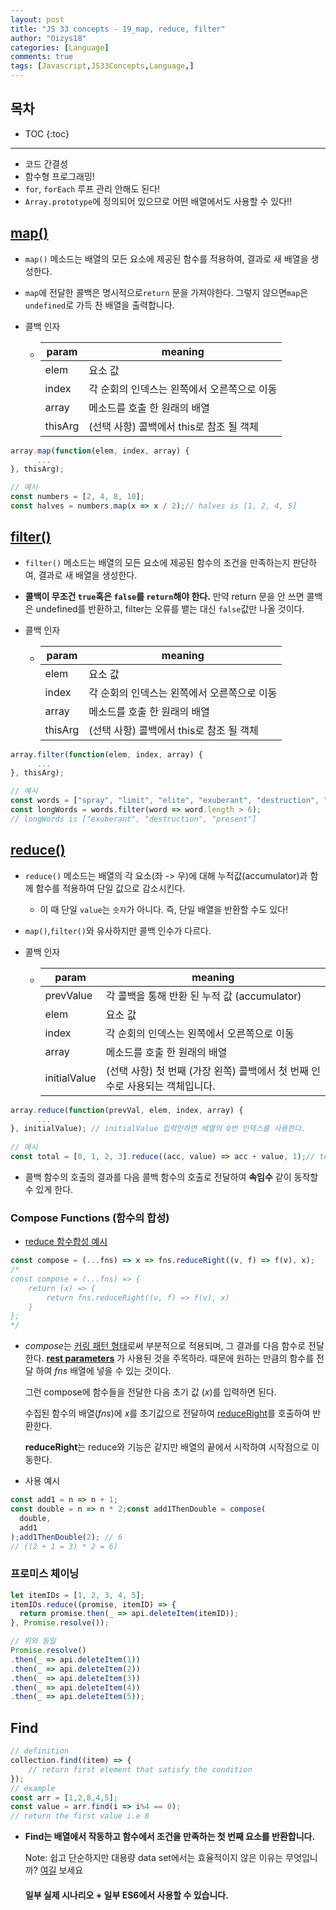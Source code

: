 ```yaml
---
layout: post
title: "JS 33 concepts - 19_map, reduce, filter"
author: "Oizys18"
categories: [Language]
comments: true
tags: [Javascript,JS33Concepts,Language,]
---
```

## 목차
* TOC
{:toc}
* * *
- 코드 간결성
- 함수형 프로그래밍! 
- `for`, `forEach` 루프 관리 안해도 된다!
- `Array.prototype`에 정의되어 있으므로 어떤 배열에서도 사용할 수 있다!!

## [map()](https://developer.mozilla.org/en-US/docs/Web/JavaScript/Reference/Global_Objects/Array/map?source=post_page---------------------------)

- `map()` 메소드는 배열의 모든 요소에 제공된 함수를 적용하여, 결과로 새 배열을 생성한다.

- `map`에 전달한 콜백은 명시적으로`return` 문을 가져야한다. 그렇지 않으면`map`은`undefined`로 가득 찬 배열을 출력합니다.

- 콜백 인자 

  - | param   | meaning                                     |
    | ------- | ------------------------------------------- |
    | elem    | 요소 값                                     |
    | index   | 각 순회의 인덱스는 왼쪽에서 오른쪽으로 이동 |
    | array   | 메소드를 호출 한 원래의 배열                |
    | thisArg | (선택 사항) 콜백에서 this로 참조 될 객체    |

```js
array.map(function(elem, index, array) {
      ...
}, thisArg);

// 예시
const numbers = [2, 4, 8, 10];  
const halves = numbers.map(x => x / 2);// halves is [1, 2, 4, 5]
```

## [filter()](https://developer.mozilla.org/pt-PT/docs/Web/JavaScript/Reference/Global_Objects/Array/filter?source=post_page---------------------------)

- `filter()` 메소드는 배열의 모든 요소에 제공된 함수의 조건을 만족하는지 판단하여, 결과로 새 배열을 생성한다.

- **콜백이 무조건 `true`혹은 `false`를 `return`해야 한다.** 만약 return 문을 안 쓰면 콜백은 undefined를 반환하고, filter는 오류를 뱉는 대신 `false`값만 나올 것이다.  

- 콜백 인자 

  - | param   | meaning                                     |
    | ------- | ------------------------------------------- |
    | elem    | 요소 값                                     |
    | index   | 각 순회의 인덱스는 왼쪽에서 오른쪽으로 이동 |
    | array   | 메소드를 호출 한 원래의 배열                |
    | thisArg | (선택 사항) 콜백에서 this로 참조 될 객체    |

```js
array.filter(function(elem, index, array) {
      ...
}, thisArg);

// 예시
const words = ["spray", "limit", "elite", "exuberant", "destruction", "present"];  
const longWords = words.filter(word => word.length > 6);
// longWords is ["exuberant", "destruction", "present"]
```

## [reduce()](https://developer.mozilla.org/en-US/docs/Web/JavaScript/Reference/Global_Objects/Array/Reduce?source=post_page---------------------------)

- `reduce()` 메소드는 배열의 각 요소(좌 -> 우)에 대해 누적값(accumulator)과 함께 함수를 적용하여 단일 값으로 감소시킨다.

  - 이 때 단일 `value`는 `숫자`가 아니다. 즉, 단일 배열을 반환할 수도 있다! 

- `map()`,`filter()`와 유사하지만 콜백 인수가 다르다.

- 콜백 인자 

  - | param        | meaning                                                      |
    | ------------ | ------------------------------------------------------------ |
    | prevValue    | 각 콜백을 통해 반환 된 누적 값 (accumulator)                 |
    | elem         | 요소 값                                                      |
    | index        | 각 순회의 인덱스는 왼쪽에서 오른쪽으로 이동                  |
    | array        | 메소드를 호출 한 원래의 배열                                 |
    | initialValue | (선택 사항) 첫 번째 (가장 왼쪽) 콜백에서 첫 번째 인수로 사용되는 객체입니다. |

```js
array.reduce(function(prevVal, elem, index, array) {
      ...
}, initialValue); // initialValue 입력안하면 배열의 0번 인덱스를 사용한다.
    
// 예시
const total = [0, 1, 2, 3].reduce((acc, value) => acc + value, 1);// total is 7
```

- 콜백 함수의 호출의 결과를 다음 콜백 함수의 호출로 전달하여 **속임수** 같이 동작할 수 있게 한다.

### Compose Functions (함수의 합성)

- [reduce 함수합성 예시](https://medium.com/javascript-scene/reduce-composing-software-fe22f0c39a1d)

```js
const compose = (...fns) => x => fns.reduceRight((v, f) => f(v), x);
/*  
const compose = (...fns) => {
	return (x) => {
		return fns.reduceRight((v, f) => f(v), x)
	}
};
*/
```

- *compose*는 [커링 패턴 형태](https://www.facebook.com/notes/kevin-lee/currying-어따-써먹냐구요/214522735556858/)로써 부분적으로 적용되며, 그 결과를 다음 함수로 전달한다. [**rest parameters**](https://developer.mozilla.org/ko/docs/Web/JavaScript/Reference/Functions/rest_parameters) 가 사용된 것을 주목하라. 때문에 원하는 만큼의 함수를 전달 하여 *fns* 배열에 넣을 수 있는 것이다.

  그런 compose에 함수들을 전달한 다음 초기 값 (*x*)를 입력하면 된다.

  수집된 함수의 배열(*fns*)에 *x*를 초기값으로 전달하여 [reduceRight](https://developer.mozilla.org/ko/docs/Web/JavaScript/Reference/Global_Objects/Array/ReduceRight)를 호출하여 반환한다.

  **reduceRight**는 reduce와 기능은 같지만 배열의 끝에서 시작하여 시작점으로 이동한다.

- 사용 예시

```js
const add1 = n => n + 1;  
const double = n => n * 2;const add1ThenDouble = compose(  
  double,  
  add1  
);add1ThenDouble(2); // 6  
// ((2 + 1 = 3) * 2 = 6)
```

### 프로미스 체이닝

```js
let itemIDs = [1, 2, 3, 4, 5];
itemIDs.reduce((promise, itemID) => {  
  return promise.then(_ => api.deleteItem(itemID));  
}, Promise.resolve());

// 위와 동일
Promise.resolve()  
.then(_ => api.deleteItem(1))  
.then(_ => api.deleteItem(2))  
.then(_ => api.deleteItem(3))  
.then(_ => api.deleteItem(4))  
.then(_ => api.deleteItem(5));
```

## Find

```js
// definition 
collection.find((item) => {
    // return first element that satisfy the condition
});
// example
const arr = [1,2,8,4,5];
const value = arr.find(i => i%4 == 0);
// return the first value i.e 8 
```

- **Find는 배열에서 작동하고 함수에서 조건을 만족하는 첫 번째 요소를 반환합니다.**

  Note: 쉽고 단순하지만 대용량 data set에서는 효율적이지 않은 이유는 무엇입니까? [여길](https://github.com/dg92/Performance-Analysis-JS?source=post_page---------------------------) 보세요

  #### 일부 실제 시나리오 + 일부 ES6에서 사용할 수 있습니다. 